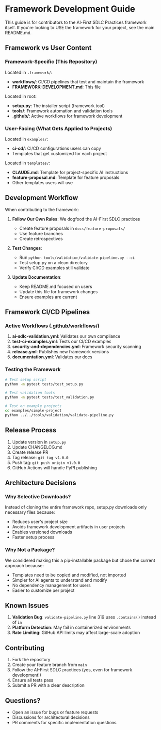 # Framework Development Guide

This guide is for contributors to the AI-First SDLC Practices framework itself. If you're looking to USE the framework for your project, see the main README.md.

## Framework vs User Content

### Framework-Specific (This Repository)

Located in `.framework/`:
- **workflows/**: CI/CD pipelines that test and maintain the framework
- **FRAMEWORK-DEVELOPMENT.md**: This file

Located in root:
- **setup.py**: The installer script (framework tool)
- **tools/**: Framework automation and validation tools
- **.github/**: Active workflows for framework development

### User-Facing (What Gets Applied to Projects)

Located in `examples/`:
- **ci-cd/**: CI/CD configurations users can copy
- Templates that get customized for each project

Located in `templates/`:
- **CLAUDE.md**: Template for project-specific AI instructions
- **feature-proposal.md**: Template for feature proposals
- Other templates users will use

## Development Workflow

When contributing to the framework:

1. **Follow Our Own Rules**: We dogfood the AI-First SDLC practices
   - Create feature proposals in `docs/feature-proposals/`
   - Use feature branches
   - Create retrospectives

2. **Test Changes**:
   - Run `python tools/validation/validate-pipeline.py --ci`
   - Test setup.py on a clean directory
   - Verify CI/CD examples still validate

3. **Update Documentation**:
   - Keep README.md focused on users
   - Update this file for framework changes
   - Ensure examples are current

## Framework CI/CD Pipelines

### Active Workflows (.github/workflows/)

1. **ai-sdlc-validation.yml**: Validates our own compliance
2. **test-ci-examples.yml**: Tests our CI/CD examples
3. **security-and-dependencies.yml**: Framework security scanning
4. **release.yml**: Publishes new framework versions
5. **documentation.yml**: Validates our docs

### Testing the Framework

```bash
# Test setup script
python -m pytest tests/test_setup.py

# Test validation tools
python -m pytest tests/test_validation.py

# Test on example projects
cd examples/simple-project
python ../../tools/validation/validate-pipeline.py
```

## Release Process

1. Update version in `setup.py`
2. Update CHANGELOG.md
3. Create release PR
4. Tag release: `git tag v1.0.0`
5. Push tag: `git push origin v1.0.0`
6. GitHub Actions will handle PyPI publishing

## Architecture Decisions

### Why Selective Downloads?

Instead of cloning the entire framework repo, setup.py downloads only necessary files because:
- Reduces user's project size
- Avoids framework development artifacts in user projects
- Enables versioned downloads
- Faster setup process

### Why Not a Package?

We considered making this a pip-installable package but chose the current approach because:
- Templates need to be copied and modified, not imported
- Simpler for AI agents to understand and modify
- No dependency management for users
- Easier to customize per project

## Known Issues

1. **Validation Bug**: `validate-pipeline.py` line 319 uses `.contains()` instead of `in`
2. **Platform Detection**: May fail in containerized environments
3. **Rate Limiting**: GitHub API limits may affect large-scale adoption

## Contributing

1. Fork the repository
2. Create your feature branch from `main`
3. Follow the AI-First SDLC practices (yes, even for framework development!)
4. Ensure all tests pass
5. Submit a PR with a clear description

## Questions?

- Open an issue for bugs or feature requests
- Discussions for architectural decisions
- PR comments for specific implementation questions